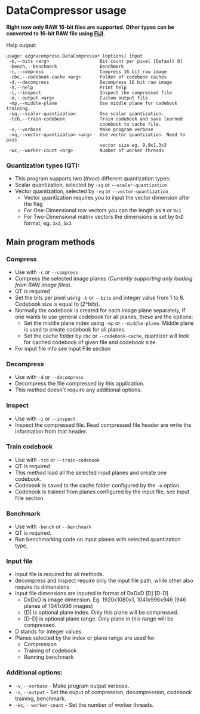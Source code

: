 # DataCompressor usage

**Right now only RAW 16-bit files are supported. Other types can be converted to 16-bit RAW file using [FIJI](https://imagej.net/Fiji).**

Help output:
```
usage: azgracompress.DataCompressor [options] input
 -b,--bits <arg>                   Bit count per pixel [Default 8]
 -bench,--benchmark                Benchmark
 -c,--compress                     Compress 16 bit raw image
 -cbc,--codebook-cache <arg>       Folder of codebook caches
 -d,--decompress                   Decompress 16 bit raw image
 -h,--help                         Print help
 -i,--inspect                      Inspect the compressed file
 -o,--output <arg>                 Custom output file
 -mp,--middle-plane                Use middle plane for codebook training.
 -sq,--scalar-quantization         Use scalar quantization.
 -tcb,--train-codebook             Train codebook and save learned
                                   codebook to cache file.
 -v,--verbose                      Make program verbose
 -vq,--vector-quantization <arg>   Use vector quantization. Need to pass
                                   vector size eg. 9,9x1,3x3
 -wc,--worker-count <arg>          Number of worker threads
```

### Quantization types (QT):
- This program supports two (*three*) different quantization types:
- Scalar quantization, selected by `-sq` or `--scalar-quantization`
- Vector quantization, selected by `-vq` or `--vector-quantization`
  - Vector quantization requires you to input the vector dimension after the flag
  - For One-Dimensional row vectors you can the length as `9` or `9x1`
  - For Two-Dimensional matrix vectors the dimensions is set by `DxD` format, eg. `3x3`, `5x3`

## Main program methods

### Compress
- Use with `-c` or `--compress`
- Compress the selected image planes (*Currently supporting only loading from RAW image files*).
- QT is required
- Set the bits per pixel using `-b` or `--bits` and integer value from 1 to 8. Codebook size is equal to (*2^bits*).
- Normally the codebook is created for each image plane separately, if one wants to use general codebook for all planes, these are the options:
  - Set the middle plane index using `-mp` or `--middle-plane`. Middle plane is used to create codebook for all planes.
  - Set the cache folder by `cbc` or `--codebook-cache`, quantizer will look for cached codebook of given file and codebook size.
- For input file info see Input File section

### Decompress
- Use with `-d` or `--decompress`
- Decompress the file compressed by this application.
- This method doesn't require any additional options.

### Inspect
- Use with `-i` or `--inspect` 
- Inspect the compressed file. Read compressed file header are write the information from that header.

### Train codebook
- Use with `-tcb` or `--train-codebook`
- QT is required
- This method load all the selected input planes and create one codebook.
- Codebook is saved to the cache folder configured by the `-o` option.
- Codebook is trained from planes configured by the input file, see Input File section

### Benchmark
- Use with `-bench` or `--benchmark `
- QT is required.
- Run benchmarking code on input planes with selected quantization type,

### Input file
- Input file is required for all methods.
- decompress and inspect require only the input file path, while other also require its dimensions
- Input file dimensions are inputed in format of DxDxD [D] [D-D]
  - DxDxD is image dimension. Eg. 1920x1080x1, 1041x996x946 (946 planes of 1041x996 images)
  - [D] is optional plane index. Only this plane will be compressed.
  - [D-D] is optional plane range. Only plane in this range will be compressed.
- D stands for integer values.
- Planes selected by the index or plane range are used for:
  - Compression
  - Training of codebook
  - Running benchmark


### Additional options:
- `-v`, `--verbose` - Make program output verbose.
- `-o`, `--output` - Set the ouput of compression, decompression, codebook training, benchmark.
- `-wc`, `--worker-count` - Set the number of worker threads.

